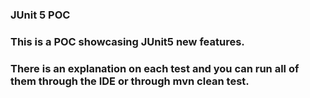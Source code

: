 ### JUnit 5 POC

### This is a POC showcasing JUnit5 new features.

### There is an explanation on each test and you can run all of them through the IDE or through mvn clean test.